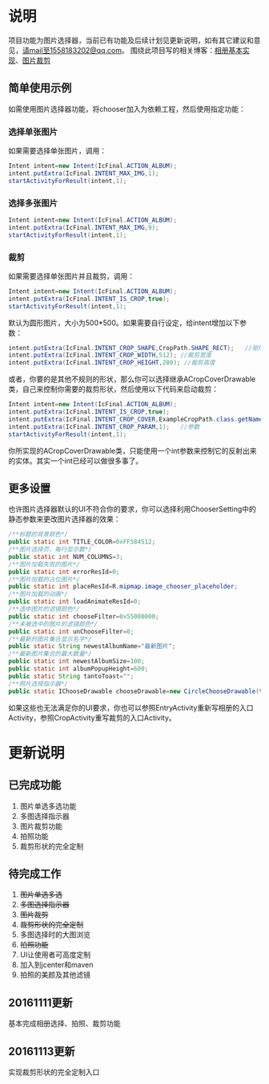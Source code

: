 # 说明
项目功能为图片选择器，当前已有功能及后续计划见更新说明，如有其它建议和意见，请mail至1558183202@qq.com。
围绕此项目写的相关博客：[相册基本实现](http://blog.csdn.net/junzia/article/details/53091606)、[图片裁剪](http://blog.csdn.net/junzia/article/details/52950210)
## 简单使用示例
如需使用图片选择器功能，将chooser加入为依赖工程，然后使用指定功能：
### 选择单张图片
如果需要选择单张图片，调用：
```java
Intent intent=new Intent(IcFinal.ACTION_ALBUM);
intent.putExtra(IcFinal.INTENT_MAX_IMG,1);  
startActivityForResult(intent,1);
```
### 选择多张图片
```java
Intent intent=new Intent(IcFinal.ACTION_ALBUM);
intent.putExtra(IcFinal.INTENT_MAX_IMG,9);
startActivityForResult(intent,1);
```
### 裁剪
如果需要选择单张图片并且裁剪，调用：
```java
Intent intent=new Intent(IcFinal.ACTION_ALBUM);
intent.putExtra(IcFinal.INTENT_IS_CROP,true);
startActivityForResult(intent,1);
```
默认为圆形图片，大小为500*500。如果需要自行设定，给intent增加以下参数：
```java
intent.putExtra(IcFinal.INTENT_CROP_SHAPE,CropPath.SHAPE_RECT);   //矩形，默认为CropPath.SHAPE_CIRCEL圆形
intent.putExtra(IcFinal.INTENT_CROP_WIDTH,512); //裁剪宽度
intent.putExtra(IcFinal.INTENT_CROP_HEIGHT,280); //裁剪高度
```
或者，你要的是其他不规则的形状，那么你可以选择继承ACropCoverDrawable类，自己来控制你需要的裁剪形状，然后使用以下代码来启动裁剪：
```java
Intent intent=new Intent(IcFinal.ACTION_ALBUM);
intent.putExtra(IcFinal.INTENT_IS_CROP,true);
intent.putExtra(IcFinal.INTENT_CROP_COVER,ExampleCropPath.class.getName());    
intent.putExtra(IcFinal.INTENT_CROP_PARAM,1);   //参数
startActivityForResult(intent,1);
```
你所实现的ACropCoverDrawable类，只能使用一个int参数来控制它的反射出来的实体。其实一个int已经可以做很多事了。

## 更多设置
也许图片选择器默认的UI不符合你的要求，你可以选择利用ChooserSetting中的静态参数来更改图片选择器的效果：
```java
/**标题的背景颜色*/
public static int TITLE_COLOR=0xFF584512;
/**图片选择页，每行显示数*/
public static int NUM_COLUMNS=3;
/**图片加载失败的图片*/
public static int errorResId=0;
/**图片加载的占位图片*/
public static int placeResId=R.mipmap.image_chooser_placeholder;
/**图片加载的动画*/
public static int loadAnimateResId=0;
/**选中图片的滤镜颜色*/
public static int chooseFilter=0x55000000;
/**未被选中的图片的滤镜颜色*/
public static int unChooseFilter=0;
/**最新的图片集合显示名字*/
public static String newestAlbumName="最新图片";
/**最新图片集合的最大数量*/
public static int newestAlbumSize=100;
public static int albumPopupHeight=600;
public static String tantoToast="";
/**照片选择指示器*/
public static IChooseDrawable chooseDrawable=new CircleChooseDrawable(true,0xFF25c2e6);
```
如果这些也无法满足你的UI要求，你也可以参照EntryActivity重新写相册的入口Activity，参照CropActivity重写裁剪的入口Activity。

# 更新说明

## 已完成功能
1. 图片单选多选功能
2. 多图选择指示器
3. 图片裁剪功能
4. 拍照功能
5. 裁剪形状的完全定制

## 待完成工作
1. ~~图片单选多选~~
2. ~~多图选择指示器~~
3. ~~图片裁剪~~
4. ~~裁剪形状的完全定制~~
4. 多图选择时的大图浏览
5. ~~拍照功能~~
6. UI让使用者可高度定制
7. 加入到jcenter和maven
8. 拍照的美颜及其他滤镜

## 20161111更新
基本完成相册选择、拍照、裁剪功能

## 20161113更新
实现裁剪形状的完全定制入口
